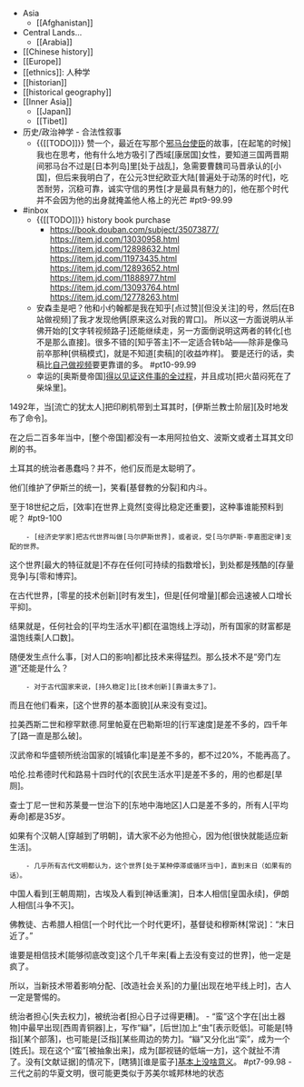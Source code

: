 - Asia
    - [[Afghanistan]]
- Central Lands...
    - [[Arabia]]
- [[Chinese history]]
- [[Europe]]
- [[ethnics]]: 人种学
- [[historian]]
- [[historical geography]]
- [[Inner Asia]]
    - [[Japan]]
    - [[Tibet]]
- 历史/政治神学 - 合法性叙事
    - {{[[TODO]]}} 赞一个，最近在写那个[邪马台使臣](https://www.zhihu.com/question/47845613/answer/2079493204)的故事，[在起笔的时候]我也在思考，他有什么地方吸引了西域[康居国]女性，要知道三国两晋期间邪马台不过是[日本列岛]里[处于战乱]，急需要曹魏司马晋承认的[小国]，但后来我明白了，在公元3世纪欧亚大陆[普遍处于动荡的时代]，吃苦耐劳，沉稳可靠，诚实守信的男性[才是最具有魅力的]，他在那个时代并不会因为他的出身就掩盖他人格上的光芒 #pt9-99.99
- #inbox
    - {{[[TODO]]}} history book purchase
        - https://book.douban.com/subject/35073877/
https://item.jd.com/13030958.html
https://item.jd.com/12898632.html
https://item.jd.com/11973435.html
https://item.jd.com/12893652.html
https://item.jd.com/11888977.html
https://item.jd.com/13093764.html
https://item.jd.com/12778263.html
    - 安森圭是吧？他和小约翰都是我在知乎[点过赞][但没关注]的号，然后[在B站做视频]了我才发现他俩[原来这么对我的胃口]。
所以这一方面说明从半佛开始的[文字转视频路子]还能继续走，另一方面倒说明这两者的转化[也不是那么直接]。很多不错的[知乎答主]不一定适合转b站——除非是像马前卒那种[供稿模式]，就是不知道[卖稿]的[收益咋样]。
要是还行的话，卖稿比[自己做视频](https://bbs.saraba1st.com/2b/thread-2000025-6-1.html)要更靠谱的多。 #pt10-99.99
    - 幸运的[奥斯曼帝国][得以见证这件事的全过程](https://www.zhihu.com/question/476962940/answer/2093298848)，并且成功[把火苗闷死在了柴垛里]。

1492年，当[流亡的犹太人]把印刷机带到土耳其时，[伊斯兰教士阶层][及时地发布了命令]。

在之后二百多年当中，[整个帝国]都没有一本用阿拉伯文、波斯文或者土耳其文印刷的书。

土耳其的统治者愚蠢吗？并不，他们反而是太聪明了。

他们[维护了伊斯兰的统一]，笑看[基督教的分裂]和内斗。

至于18世纪之后，[效率]在世界上竟然[变得比稳定还重要]，这种事谁能预料到呢？ #pt9-100


        - [经济史学家]把古代世界叫做[马尔萨斯世界]，或者说，受[马尔萨斯-李嘉图定律]支配的世界。

这个世界[最大的特征就是]不存在任何[可持续的指数增长]，到处都是残酷的[存量竞争]与[零和博弈]。

在古代世界，[零星的技术创新][时有发生]，但是[任何增量][都会迅速被人口增长平抑]。

结果就是，任何社会的[平均生活水平]都[在温饱线上浮动]，所有国家的财富都是温饱线乘[人口数]。

随便发生点什么事，[对人口的影响]都比技术来得猛烈。那么技术不是“旁门左道”还能是什么？


        - 对于古代国家来说，[持久稳定]比[技术创新][靠谱太多了]。

而且在他们看来，[这个世界的基本面貌][从来没有变过]。

拉美西斯二世和穆罕默德.阿里帕夏在巴勒斯坦的[行军速度]是差不多的，四千年了[路一直是那么破]。

汉武帝和华盛顿所统治国家的[城镇化率]是差不多的，都不过20%，不能再高了。

哈伦.拉希德时代和路易十四时代的[农民生活水平]是差不多的，用的也都是[旱厕]。

查士丁尼一世和苏莱曼一世治下的[东地中海地区]人口是差不多的，所有人[平均寿命]都是35岁。

如果有个汉朝人[穿越到了明朝]，请大家不必为他担心，因为他[很快就能适应新生活]。


        - 几乎所有古代文明都认为，这个世界[处于某种停滞或循环当中]，直到末日（如果有的话）。

中国人看到[王朝周期]，古埃及人看到[神话重演]，日本人相信[皇国永续]，伊朗人相信[斗争不灭]。

佛教徒、古希腊人相信[一个时代比一个时代更坏]，基督徒和穆斯林[常说]：“末日近了。”

谁要是相信技术[能够彻底改变]这个几千年来[看上去没有变过的世界]，他一定是疯了。

所以，当新技术带着影响分配、[改造社会关系]的力量[出现在地平线上时]，古人一定是警惕的。

统治者担心[失去权力]，被统治者[担心日子过得更糟]。
    - “蛮”这个字在[出土器物]中最早出现[西周青铜器]上，写作“䜌”，[后世]加上“虫”[表示贬低]。可能是[特指][某个部落]，也可能是[泛指][某些周边的势力]。“䜌”又分化出“栾”，成为一个[姓氏]。现在这个“蛮”[被抽象出来]，成为[鄙视链的低端一方]，这个就扯不清了。没有[文献证据]的情况下，[瞎猜][谁是蛮子][基本上没啥意义](https://bbs.northdy.com/thread-929003-1-1.html)。 #pt7-99.98
        - 三代之前的华夏文明，很可能更类似于苏美尔城邦林地的状态
